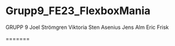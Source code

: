 # Grupp9_FE23_FlexboxMania

GRUPP 9
Joel Strömgren
Viktoria Sten Asenius
Jens Alm
Eric Frisk


=======


